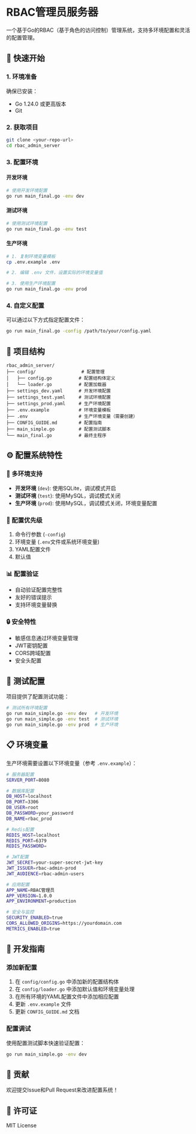 # RBAC管理员服务器

一个基于Go的RBAC（基于角色的访问控制）管理系统，支持多环境配置和灵活的配置管理。

## 🚀 快速开始

### 1. 环境准备

确保已安装：
- Go 1.24.0 或更高版本
- Git

### 2. 获取项目

```bash
git clone <your-repo-url>
cd rbac_admin_server
```

### 3. 配置环境

#### 开发环境
```bash
# 使用开发环境配置
go run main_final.go -env dev
```

#### 测试环境
```bash
# 使用测试环境配置
go run main_final.go -env test
```

#### 生产环境
```bash
# 1. 复制环境变量模板
cp .env.example .env

# 2. 编辑 .env 文件，设置实际的环境变量值

# 3. 使用生产环境配置
go run main_final.go -env prod
```

### 4. 自定义配置

可以通过以下方式指定配置文件：
```bash
go run main_final.go -config /path/to/your/config.yaml
```

## 📁 项目结构

```
rbac_admin_server/
├── config/                 # 配置管理
│   ├── config.go          # 配置结构体定义
│   └── loader.go          # 配置加载器
├── settings_dev.yaml      # 开发环境配置
├── settings_test.yaml     # 测试环境配置
├── settings_prod.yaml     # 生产环境配置
├── .env.example           # 环境变量模板
├── .env                   # 生产环境变量（需要创建）
├── CONFIG_GUIDE.md        # 配置指南
├── main_simple.go         # 配置测试脚本
└── main_final.go          # 最终主程序
```

## ⚙️ 配置系统特性

### 🎯 多环境支持
- **开发环境** (`dev`): 使用SQLite，调试模式开启
- **测试环境** (`test`): 使用MySQL，调试模式关闭
- **生产环境** (`prod`): 使用MySQL，调试模式关闭，环境变量配置

### 🔧 配置优先级
1. 命令行参数 (`-config`)
2. 环境变量 (`.env`文件或系统环境变量)
3. YAML配置文件
4. 默认值

### 📊 配置验证
- 自动验证配置完整性
- 友好的错误提示
- 支持环境变量替换

### 🔒 安全特性
- 敏感信息通过环境变量管理
- JWT密钥配置
- CORS跨域配置
- 安全头配置

## 🧪 测试配置

项目提供了配置测试功能：

```bash
# 测试所有环境配置
go run main_simple.go -env dev   # 开发环境
go run main_simple.go -env test  # 测试环境
go run main_simple.go -env prod  # 生产环境
```

## 📋 环境变量

生产环境需要设置以下环境变量（参考 `.env.example`）：

```bash
# 服务器配置
SERVER_PORT=8080

# 数据库配置
DB_HOST=localhost
DB_PORT=3306
DB_USER=root
DB_PASSWORD=your_password
DB_NAME=rbac_prod

# Redis配置
REDIS_HOST=localhost
REDIS_PORT=6379
REDIS_PASSWORD=

# JWT配置
JWT_SECRET=your-super-secret-jwt-key
JWT_ISSUER=rbac-admin-prod
JWT_AUDIENCE=rbac-admin-users

# 应用配置
APP_NAME=RBAC管理员
APP_VERSION=1.0.0
APP_ENVIRONMENT=production

# 安全与监控
SECURITY_ENABLED=true
CORS_ALLOWED_ORIGINS=https://yourdomain.com
METRICS_ENABLED=true
```

## 📝 开发指南

### 添加新配置
1. 在 `config/config.go` 中添加新的配置结构体
2. 在 `config/loader.go` 中添加默认值和环境变量处理
3. 在所有环境的YAML配置文件中添加相应配置
4. 更新 `.env.example` 文件
5. 更新 `CONFIG_GUIDE.md` 文档

### 配置调试
使用配置测试脚本快速验证配置：
```bash
go run main_simple.go -env dev
```

## 🤝 贡献

欢迎提交Issue和Pull Request来改进配置系统！

## 📄 许可证

MIT License